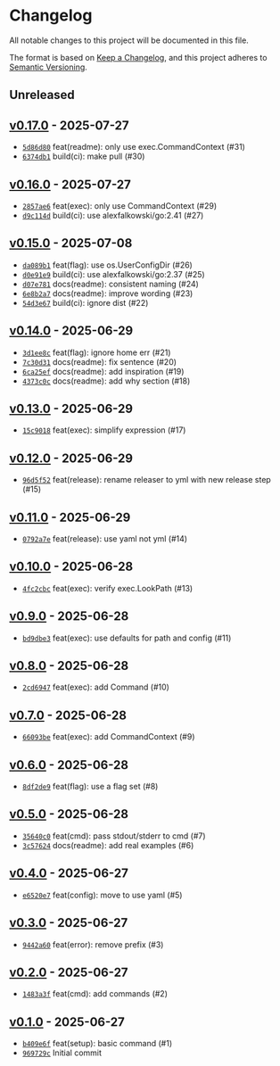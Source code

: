 # Changelog

All notable changes to this project will be documented in this file.

The format is based on [Keep a Changelog](https://keepachangelog.com/en/1.0.0/), and this project adheres to [Semantic Versioning](https://semver.org/spec/v2.0.0.html).

## Unreleased

## [v0.17.0](https://github.com/alexfalkowski/tausch/releases/tag/v0.17.0) - 2025-07-27

- [`5d86d80`](https://github.com/alexfalkowski/tausch/commit/5d86d80b1144a3929162481746bfba16b54a0dfd) feat(readme): only use exec.CommandContext (#31)
- [`6374db1`](https://github.com/alexfalkowski/tausch/commit/6374db19deec7e8a1405c4211466ff20968d75bb) build(ci): make pull (#30)

## [v0.16.0](https://github.com/alexfalkowski/tausch/releases/tag/v0.16.0) - 2025-07-27

- [`2857ae6`](https://github.com/alexfalkowski/tausch/commit/2857ae63daf6358c41af0f0113420f4196c3f51f) feat(exec): only use CommandContext (#29)
- [`d9c114d`](https://github.com/alexfalkowski/tausch/commit/d9c114d93db1683ed2380085fc45f5f86bb05f23) build(ci): use alexfalkowski/go:2.41 (#27)

## [v0.15.0](https://github.com/alexfalkowski/tausch/releases/tag/v0.15.0) - 2025-07-08

- [`da089b1`](https://github.com/alexfalkowski/tausch/commit/da089b1849a15823c28e9248c95df6d214f83804) feat(flag): use os.UserConfigDir (#26)
- [`d0e91e9`](https://github.com/alexfalkowski/tausch/commit/d0e91e92a4d9d61ea8445568c35d187078548b83) build(ci): use alexfalkowski/go:2.37 (#25)
- [`d07e781`](https://github.com/alexfalkowski/tausch/commit/d07e781ac86b8cb1e548138824d2fa66d568d78e) docs(readme): consistent naming (#24)
- [`6e8b2a7`](https://github.com/alexfalkowski/tausch/commit/6e8b2a75c73fa32e09de9d65a565a889b88bdfcc) docs(readme): improve wording (#23)
- [`54d3e67`](https://github.com/alexfalkowski/tausch/commit/54d3e67863e8c43f5ad8caf42bf50739c016cd4e) build(ci): ignore dist (#22)

## [v0.14.0](https://github.com/alexfalkowski/tausch/releases/tag/v0.14.0) - 2025-06-29

- [`3d1ee8c`](https://github.com/alexfalkowski/tausch/commit/3d1ee8cd55f31fac6078dd2906ef6c143f89ba65) feat(flag): ignore home err (#21)
- [`7c30d31`](https://github.com/alexfalkowski/tausch/commit/7c30d3137a4ff296409a4e9e5f459afba7d8c4ae) docs(readme): fix sentence (#20)
- [`6ca25ef`](https://github.com/alexfalkowski/tausch/commit/6ca25ef0e67edd1f8bacbde545aba4e9673718d7) docs(readme): add inspiration (#19)
- [`4373c0c`](https://github.com/alexfalkowski/tausch/commit/4373c0c09e61e532ec8149dd5aa6e4ac4ba6d89d) docs(readme): add why section (#18)

## [v0.13.0](https://github.com/alexfalkowski/tausch/releases/tag/v0.13.0) - 2025-06-29

- [`15c9018`](https://github.com/alexfalkowski/tausch/commit/15c9018f1d0004adaa7198d6e184f069da71ce34) feat(exec): simplify expression (#17)

## [v0.12.0](https://github.com/alexfalkowski/tausch/releases/tag/v0.12.0) - 2025-06-29

- [`96d5f52`](https://github.com/alexfalkowski/tausch/commit/96d5f5258015205d2b085318311eb859c2bf5979) feat(release): rename releaser to yml with new release step (#15)

## [v0.11.0](https://github.com/alexfalkowski/tausch/releases/tag/v0.11.0) - 2025-06-29

- [`0792a7e`](https://github.com/alexfalkowski/tausch/commit/0792a7e297638d85c70da92ecd286929cfdac8ba) feat(release): use yaml not yml (#14)

## [v0.10.0](https://github.com/alexfalkowski/tausch/releases/tag/v0.10.0) - 2025-06-28

- [`4fc2cbc`](https://github.com/alexfalkowski/tausch/commit/4fc2cbc11391c78ee3d6f89a77a6c81907a18e07) feat(exec): verify exec.LookPath (#13)

## [v0.9.0](https://github.com/alexfalkowski/tausch/releases/tag/v0.9.0) - 2025-06-28

- [`bd9dbe3`](https://github.com/alexfalkowski/tausch/commit/bd9dbe37c4347ca76d3d8b02e39636bbfddc0739) feat(exec): use defaults for path and config (#11)

## [v0.8.0](https://github.com/alexfalkowski/tausch/releases/tag/v0.8.0) - 2025-06-28

- [`2cd6947`](https://github.com/alexfalkowski/tausch/commit/2cd69470d14e56fc23745620227e0087c94167de) feat(exec): add Command (#10)

## [v0.7.0](https://github.com/alexfalkowski/tausch/releases/tag/v0.7.0) - 2025-06-28

- [`66093be`](https://github.com/alexfalkowski/tausch/commit/66093be949ca7b6a5074dfc17fbb031e19cee485) feat(exec): add CommandContext (#9)

## [v0.6.0](https://github.com/alexfalkowski/tausch/releases/tag/v0.6.0) - 2025-06-28

- [`8df2de9`](https://github.com/alexfalkowski/tausch/commit/8df2de95a01f330463881e4f7bc6b7c8bc0853c0) feat(flag): use a flag set (#8)

## [v0.5.0](https://github.com/alexfalkowski/tausch/releases/tag/v0.5.0) - 2025-06-28

- [`35640c0`](https://github.com/alexfalkowski/tausch/commit/35640c04079063bfcca5ec07f9e4a1b76da8f06a) feat(cmd): pass stdout/stderr to cmd (#7)
- [`3c57624`](https://github.com/alexfalkowski/tausch/commit/3c57624b16531c5fabb8ddcc3a1917e8594abd46) docs(readme): add real examples (#6)

## [v0.4.0](https://github.com/alexfalkowski/tausch/releases/tag/v0.4.0) - 2025-06-27

- [`e6520e7`](https://github.com/alexfalkowski/tausch/commit/e6520e7db70f5357738fd642658f841e9bfebb23) feat(config): move to use yaml (#5)

## [v0.3.0](https://github.com/alexfalkowski/tausch/releases/tag/v0.3.0) - 2025-06-27

- [`9442a60`](https://github.com/alexfalkowski/tausch/commit/9442a607c5f29552b60510d59d5186fc57380eb8) feat(error): remove prefix (#3)

## [v0.2.0](https://github.com/alexfalkowski/tausch/releases/tag/v0.2.0) - 2025-06-27

- [`1483a3f`](https://github.com/alexfalkowski/tausch/commit/1483a3f05af14c2466556b644530627f1a1d52b2) feat(cmd): add commands (#2)

## [v0.1.0](https://github.com/alexfalkowski/tausch/releases/tag/v0.1.0) - 2025-06-27

- [`b409e6f`](https://github.com/alexfalkowski/tausch/commit/b409e6f51ede55934aa051552f4a5c39382a17d6) feat(setup): basic command (#1)
- [`969729c`](https://github.com/alexfalkowski/tausch/commit/969729c5eed74c0dad020baf67ced7e9739e7056) Initial commit

